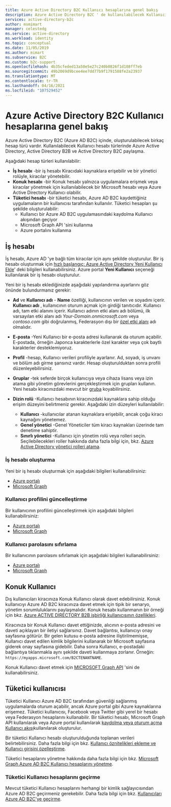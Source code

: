```yaml
---
title: Azure Active Directory B2C Kullanıcı hesaplarına genel bakış
description: Azure Active Directory B2C ' de kullanılabilecek Kullanıcı hesabı türleri hakkında bilgi edinin.
services: active-directory-b2c
author: msmimart
manager: celestedg
ms.service: active-directory
ms.workload: identity
ms.topic: conceptual
ms.date: 11/05/2019
ms.author: mimart
ms.subservice: B2C
ms.custom: b2c-support
ms.openlocfilehash: 4b35cfeded13a50e5e27c240b0826f1d108ff7eb
ms.sourcegitcommit: 49b2069d9bcee4ee7dd77b9f1791588fe2a23937
ms.translationtype: MT
ms.contentlocale: tr-TR
ms.lasthandoff: 04/16/2021
ms.locfileid: "107529452"
---
```

# <a name="overview-of-user-accounts-in-azure-active-directory-b2c"></a>Azure Active Directory B2C Kullanıcı hesaplarına genel bakış

Azure Active Directory B2C (Azure AD B2C) içinde, oluşturulabilecek birkaç hesap türü vardır. Kullanılabilecek Kullanıcı hesabı türlerinde Azure Active Directory, Active Directory B2B ve Active Directory B2C paylaşma.

Aşağıdaki hesap türleri kullanılabilir:

- **İş hesabı** -bir iş hesabı Kiracıdaki kaynaklara erişebilir ve bir yönetici rolüyle, kiracılar yönetebilir.
- **Konuk hesabı** -bir Konuk hesabı yalnızca uygulamalara erişmek veya kiracılar yönetmek için kullanılabilecek bir Microsoft hesabı veya Azure Active Directory Kullanıcı olabilir.
- **Tüketici hesabı** -bir tüketici hesabı, Azure AD B2C kaydettiğiniz uygulamaların bir kullanıcısı tarafından kullanılır. Tüketici hesapları şu şekilde oluşturulabilir:
  - Kullanıcı bir Azure AD B2C uygulamasındaki kaydolma Kullanıcı akışından geçiyor
  - Microsoft Graph API 'sini kullanma
  - Azure portalını kullanma

## <a name="work-account"></a>İş hesabı

İş hesabı, Azure AD 'ye bağlı tüm kiracılar için aynı şekilde oluşturulur. Bir iş hesabı oluşturmak için [hızlı başlangıç: Azure Active Directory Yeni Kullanıcı Ekle](../active-directory/fundamentals/add-users-azure-active-directory.md)' deki bilgileri kullanabilirsiniz. Azure portal **Yeni Kullanıcı** seçeneği kullanılarak bir iş hesabı oluşturulur.

Yeni bir iş hesabı eklediğinizde aşağıdaki yapılandırma ayarlarını göz önünde bulundurmanız gerekir:

- **Ad** ve **Kullanıcı adı** - **Name** özelliği, kullanıcının verilen ve soyadını içerir. **Kullanıcı adı** , kullanıcının oturum açmak için girdiği tanıtıcıdır. Kullanıcı adı, tam etki alanını içerir. Kullanıcı adının etki alanı adı bölümü, ilk varsayılan etki alanı adı *Your-Domain.onmicrosoft.com* veya *contoso.com* gibi doğrulanmış, Federasyon dışı bir [özel etki alanı](../active-directory/fundamentals/add-custom-domain.md) adı olmalıdır. 
- **E-posta** -Yeni Kullanıcı bir e-posta adresi kullanarak da oturum açabilir. E-postada, örneğin Japonca karakterlerle özel karakter veya çok baytlı karakterler desteklemiyoruz.
- **Profil** -hesap, Kullanıcı verileri profiliyle ayarlanır. Ad, soyadı, iş unvanı ve bölüm adı girme şansınız vardır. Hesap oluşturulduktan sonra profili düzenleyebilirsiniz.
- **Gruplar** -tek seferde birçok kullanıcıya veya cihaza lisans veya izin atama gibi yönetim görevlerini gerçekleştirmek için grupları kullanın. Yeni hesabı kiracınızdaki mevcut bir [gruba](../active-directory/fundamentals/active-directory-groups-create-azure-portal.md) koyabilirsiniz.
- **Dizin rolü** -Kullanıcı hesabının kiracınızdaki kaynaklara sahip olduğu erişim düzeyini belirtmeniz gerekir. Aşağıdaki izin düzeyleri kullanılabilir:

    - **Kullanıcı** -kullanıcılar atanan kaynaklara erişebilir, ancak çoğu kiracı kaynağını yönetemez.
    - **Genel yönetici** -Genel Yöneticiler tüm kiracı kaynakları üzerinde tam denetime sahiptir.
    - **Sınırlı yönetici** -Kullanıcı için yönetim rolü veya rolleri seçin. Seçilebilecekleri roller hakkında daha fazla bilgi için, bkz. [Azure Active Directory yönetici rolleri atama](../active-directory/roles/permissions-reference.md).

### <a name="create-a-work-account"></a>İş hesabı oluşturma

Yeni bir iş hesabı oluşturmak için aşağıdaki bilgileri kullanabilirsiniz:

- [Azure portalı](../active-directory/fundamentals/add-users-azure-active-directory.md)
- [Microsoft Graph](/graph/api/user-post-users)

### <a name="update-a-user-profile"></a>Kullanıcı profilini güncelleştirme

Bir kullanıcının profilini güncelleştirmek için aşağıdaki bilgileri kullanabilirsiniz:

- [Azure portalı](../active-directory/fundamentals/active-directory-users-profile-azure-portal.md)
- [Microsoft Graph](/graph/api/user-update)

### <a name="reset-a-password-for-a-user"></a>Kullanıcı parolasını sıfırlama

Bir kullanıcının parolasını sıfırlamak için aşağıdaki bilgileri kullanabilirsiniz:

- [Azure portalı](../active-directory/fundamentals/active-directory-users-reset-password-azure-portal.md)
- [Microsoft Graph](/graph/api/user-update)

## <a name="guest-user"></a>Konuk Kullanıcı

Dış kullanıcıları kiracınıza Konuk Kullanıcı olarak davet edebilirsiniz. Konuk kullanıcıyı Azure AD B2C kiracınıza davet etmek için tipik bir senaryo, yönetim sorumluluklarını paylaşmalıdır. Konuk hesabı kullanmanın bir örneği için bkz. [Azure ACTIVE DIRECTORY B2B işbirliği kullanıcısının özellikleri](../active-directory/external-identities/user-properties.md).

Kiracınıza bir Konuk Kullanıcı davet ettiğinizde, alıcının e-posta adresini ve daveti açıklayan bir iletiyi sağlarsınız. Davet bağlantısı, kullanıcıyı onay sayfasına götürür. Bir gelen kutusu e-posta adresine iliştirilmemişse, Kullanıcı davet edilen kimlik bilgilerini kullanarak bir Microsoft sayfasına giderek onay sayfasına gidebilir. Daha sonra Kullanıcı, e-postadaki bağlantıya tıklanmakla aynı şekilde daveti kullanmaya zorlanır. Örneğin: `https://myapps.microsoft.com/B2CTENANTNAME`.

Konuk Kullanıcı davet etmek için [MICROSOFT Graph API](/graph/api/invitation-post) 'sini de kullanabilirsiniz.

## <a name="consumer-user"></a>Tüketici kullanıcısı

Tüketici Kullanıcı Azure AD B2C tarafından güvenliği sağlanmış uygulamalarda oturum açabilir, ancak Azure portal gibi Azure kaynaklarına erişemez. Tüketici kullanıcısı, Facebook veya Twitter gibi yerel bir hesabı veya Federasyon hesaplarını kullanabilir. Bir tüketici hesabı, Microsoft Graph API kullanılarak veya Azure portal kullanılarak [kaydolma veya oturum açma Kullanıcı akışı](user-flow-overview.md)kullanılarak oluşturulur.

Bir tüketici Kullanıcı hesabı oluşturulduğunda toplanan verileri belirtebilirsiniz. Daha fazla bilgi için bkz. [Kullanıcı öznitelikleri ekleme ve Kullanıcı girişini özelleştirme](configure-user-input.md).

Tüketici hesaplarını yönetme hakkında daha fazla bilgi için bkz. [Microsoft Graph Azure AD B2C Kullanıcı hesaplarını yönetme](./microsoft-graph-operations.md).

### <a name="migrate-consumer-user-accounts"></a>Tüketici Kullanıcı hesaplarını geçirme

Mevcut tüketici Kullanıcı hesaplarını herhangi bir kimlik sağlayıcısından Azure AD B2C geçirmeniz gerekebilir. Daha fazla bilgi için bkz. [Kullanıcıları Azure AD B2C'ye geçirme](user-migration.md).
